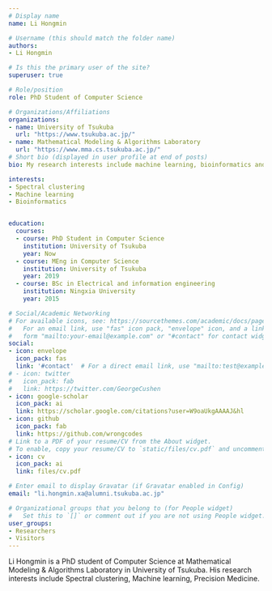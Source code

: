 ```yaml
---
# Display name
name: Li Hongmin

# Username (this should match the folder name)
authors:
- Li Hongmin

# Is this the primary user of the site?
superuser: true

# Role/position
role: PhD Student of Computer Science

# Organizations/Affiliations
organizations:
- name: University of Tsukuba
  url: "https://www.tsukuba.ac.jp/"
- name: Mathematical Modeling & Algorithms Laboratory
  url: "https://www.mma.cs.tsukuba.ac.jp/"
# Short bio (displayed in user profile at end of posts)
bio: My research interests include machine learning, bioinformatics and programming.

interests:
- Spectral clustering
- Machine learning
- Bioinformatics


education:
  courses:
  - course: PhD Student in Computer Science
    institution: University of Tsukuba
    year: Now
  - course: MEng in Computer Science
    institution: University of Tsukuba
    year: 2019
  - course: BSc in Electrical and information engineering
    institution: Ningxia University
    year: 2015

# Social/Academic Networking
# For available icons, see: https://sourcethemes.com/academic/docs/page-builder/#icons
#   For an email link, use "fas" icon pack, "envelope" icon, and a link in the
#   form "mailto:your-email@example.com" or "#contact" for contact widget.
social:
- icon: envelope
  icon_pack: fas
  link: '#contact'  # For a direct email link, use "mailto:test@example.org".
# - icon: twitter
#   icon_pack: fab
#   link: https://twitter.com/GeorgeCushen
- icon: google-scholar
  icon_pack: ai
  link: https://scholar.google.com/citations?user=W9oaUkgAAAAJ&hl
- icon: github
  icon_pack: fab
  link: https://github.com/wrongcodes
# Link to a PDF of your resume/CV from the About widget.
# To enable, copy your resume/CV to `static/files/cv.pdf` and uncomment the lines below.
- icon: cv
  icon_pack: ai
  link: files/cv.pdf

# Enter email to display Gravatar (if Gravatar enabled in Config)
email: "li.hongmin.xa@alumni.tsukuba.ac.jp"

# Organizational groups that you belong to (for People widget)
#   Set this to `[]` or comment out if you are not using People widget.
user_groups:
- Researchers
- Visitors
---
```


Li Hongmin is a PhD student of Computer Science at Mathematical Modeling & Algorithms Laboratory in University of Tsukuba.
His research interests include Spectral clustering, Machine learning,
Precision Medicine.
<!-- He leads the Robotic Neurobiology group, which develops self-reconfiguring robots, systems of self-organizing robots, and mobile sensor networks. -->

